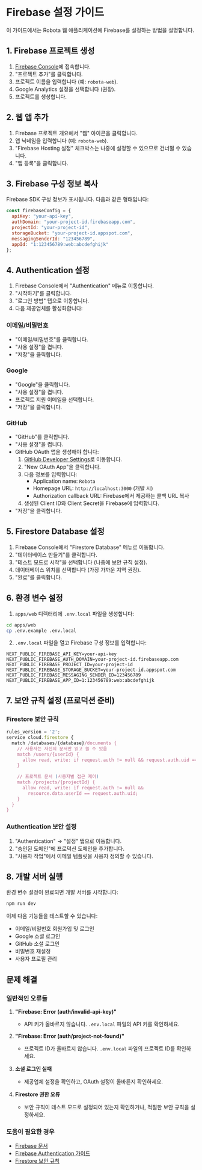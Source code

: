 # Firebase 설정 가이드

이 가이드에서는 Robota 웹 애플리케이션에 Firebase를 설정하는 방법을 설명합니다.

## 1. Firebase 프로젝트 생성

1. [Firebase Console](https://console.firebase.google.com/)에 접속합니다.
2. "프로젝트 추가"를 클릭합니다.
3. 프로젝트 이름을 입력합니다 (예: `robota-web`).
4. Google Analytics 설정을 선택합니다 (권장).
5. 프로젝트를 생성합니다.

## 2. 웹 앱 추가

1. Firebase 프로젝트 개요에서 "웹" 아이콘을 클릭합니다.
2. 앱 닉네임을 입력합니다 (예: `robota-web`).
3. "Firebase Hosting 설정" 체크박스는 나중에 설정할 수 있으므로 건너뛸 수 있습니다.
4. "앱 등록"을 클릭합니다.

## 3. Firebase 구성 정보 복사

Firebase SDK 구성 정보가 표시됩니다. 다음과 같은 형태입니다:

```javascript
const firebaseConfig = {
  apiKey: "your-api-key",
  authDomain: "your-project-id.firebaseapp.com",
  projectId: "your-project-id",
  storageBucket: "your-project-id.appspot.com",
  messagingSenderId: "123456789",
  appId: "1:123456789:web:abcdefghijk"
};
```

## 4. Authentication 설정

1. Firebase Console에서 "Authentication" 메뉴로 이동합니다.
2. "시작하기"를 클릭합니다.
3. "로그인 방법" 탭으로 이동합니다.
4. 다음 제공업체를 활성화합니다:

### 이메일/비밀번호
- "이메일/비밀번호"를 클릭합니다.
- "사용 설정"을 켭니다.
- "저장"을 클릭합니다.

### Google
- "Google"을 클릭합니다.
- "사용 설정"을 켭니다.
- 프로젝트 지원 이메일을 선택합니다.
- "저장"을 클릭합니다.

### GitHub
- "GitHub"를 클릭합니다.
- "사용 설정"을 켭니다.
- GitHub OAuth 앱을 생성해야 합니다:
  1. [GitHub Developer Settings](https://github.com/settings/developers)로 이동합니다.
  2. "New OAuth App"을 클릭합니다.
  3. 다음 정보를 입력합니다:
     - Application name: `Robota`
     - Homepage URL: `http://localhost:3000` (개발 시)
     - Authorization callback URL: Firebase에서 제공하는 콜백 URL 복사
  4. 생성된 Client ID와 Client Secret을 Firebase에 입력합니다.
- "저장"을 클릭합니다.

## 5. Firestore Database 설정

1. Firebase Console에서 "Firestore Database" 메뉴로 이동합니다.
2. "데이터베이스 만들기"를 클릭합니다.
3. "테스트 모드로 시작"을 선택합니다 (나중에 보안 규칙 설정).
4. 데이터베이스 위치를 선택합니다 (가장 가까운 지역 권장).
5. "완료"를 클릭합니다.

## 6. 환경 변수 설정

1. `apps/web` 디렉터리에 `.env.local` 파일을 생성합니다:

```bash
cd apps/web
cp .env.example .env.local
```

2. `.env.local` 파일을 열고 Firebase 구성 정보를 입력합니다:

```env
NEXT_PUBLIC_FIREBASE_API_KEY=your-api-key
NEXT_PUBLIC_FIREBASE_AUTH_DOMAIN=your-project-id.firebaseapp.com
NEXT_PUBLIC_FIREBASE_PROJECT_ID=your-project-id
NEXT_PUBLIC_FIREBASE_STORAGE_BUCKET=your-project-id.appspot.com
NEXT_PUBLIC_FIREBASE_MESSAGING_SENDER_ID=123456789
NEXT_PUBLIC_FIREBASE_APP_ID=1:123456789:web:abcdefghijk
```

## 7. 보안 규칙 설정 (프로덕션 준비)

### Firestore 보안 규칙
```javascript
rules_version = '2';
service cloud.firestore {
  match /databases/{database}/documents {
    // 사용자는 자신의 문서만 읽고 쓸 수 있음
    match /users/{userId} {
      allow read, write: if request.auth != null && request.auth.uid == userId;
    }
    
    // 프로젝트 문서 (사용자별 접근 제어)
    match /projects/{projectId} {
      allow read, write: if request.auth != null && 
        resource.data.userId == request.auth.uid;
    }
  }
}
```

### Authentication 보안 설정
1. "Authentication" → "설정" 탭으로 이동합니다.
2. "승인된 도메인"에 프로덕션 도메인을 추가합니다.
3. "사용자 작업"에서 이메일 템플릿을 사용자 정의할 수 있습니다.

## 8. 개발 서버 실행

환경 변수 설정이 완료되면 개발 서버를 시작합니다:

```bash
npm run dev
```

이제 다음 기능들을 테스트할 수 있습니다:
- 이메일/비밀번호 회원가입 및 로그인
- Google 소셜 로그인
- GitHub 소셜 로그인
- 비밀번호 재설정
- 사용자 프로필 관리

## 문제 해결

### 일반적인 오류들

1. **"Firebase: Error (auth/invalid-api-key)"**
   - API 키가 올바르지 않습니다. `.env.local` 파일의 API 키를 확인하세요.

2. **"Firebase: Error (auth/project-not-found)"**
   - 프로젝트 ID가 올바르지 않습니다. `.env.local` 파일의 프로젝트 ID를 확인하세요.

3. **소셜 로그인 실패**
   - 제공업체 설정을 확인하고, OAuth 설정이 올바른지 확인하세요.

4. **Firestore 권한 오류**
   - 보안 규칙이 테스트 모드로 설정되어 있는지 확인하거나, 적절한 보안 규칙을 설정하세요.

### 도움이 필요한 경우

- [Firebase 문서](https://firebase.google.com/docs)
- [Firebase Authentication 가이드](https://firebase.google.com/docs/auth)
- [Firestore 보안 규칙](https://firebase.google.com/docs/firestore/security/get-started) 